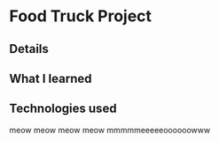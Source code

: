 # Food Truck Project

## Details

## What I learned 

## Technologies used 
meow meow meow meow mmmmmeeeeeoooooowww